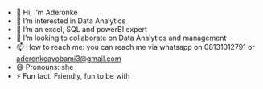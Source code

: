 - 👋 Hi, I’m Aderonke
- 👀 I’m interested in Data Analytics
- 🌱 I’m an excel, SQL and powerBI expert
- 💞️ I’m looking to collaborate on Data Analytics and management 
- 📫 How to reach me: you can reach me via whatsapp on 08131012791 or aderonkeayobami3@gmail.com
- 😄 Pronouns: she
- ⚡ Fun fact: Friendly, fun to be with

<!---
Deronke1405/Deronke1405 is a ✨ special ✨ repository because its `README.md` (this file) appears on your GitHub profile.
You can click the Preview link to take a look at your changes.
--->
